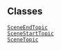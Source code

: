 ---
---
## Classes

<a href="../object/SceneEndTopic.html#SceneEndTopic"
target="main"><code>SceneEndTopic</code></a>  
<a href="../object/SceneStartTopic.html#SceneStartTopic"
target="main"><code>SceneStartTopic</code></a>  
<a href="../object/SceneTopic.html#SceneTopic"
target="main"><code>SceneTopic</code></a>  
